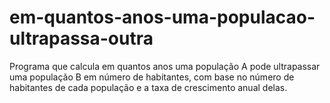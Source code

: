 # em-quantos-anos-uma-populacao-ultrapassa-outra
Programa que calcula em quantos anos uma população A pode ultrapassar uma população B em número de habitantes, com base no número de habitantes de cada população e a taxa de crescimento anual delas.
